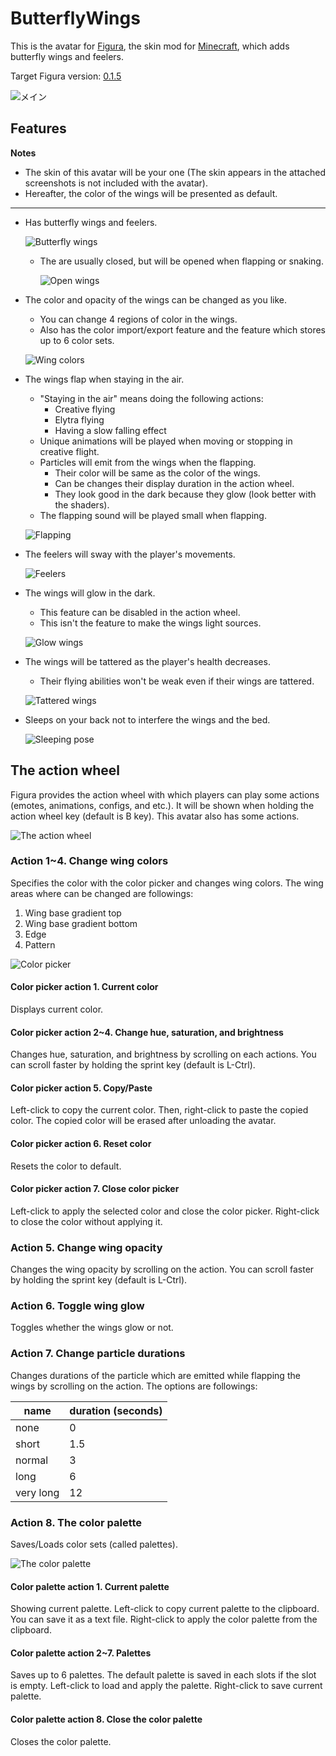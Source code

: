 <!-- $inject(locale_link) -->

# ButterflyWings
<!-- DESCRIPTION_START -->
This is the avatar for [Figura](https://modrinth.com/mod/figura), the skin mod for [Minecraft](https://www.minecraft.net/en-us), which adds butterfly wings and feelers.

Target Figura version: [0.1.5](https://modrinth.com/mod/figura/version/0.1.5b+1.21.4)
<!-- DESCRIPTION_END -->

![メイン](../README_images/main.jpg)

## Features
**Notes**
- The skin of this avatar will be your one (The skin appears in the attached screenshots is not included with the avatar).
- Hereafter, the color of the wings will be presented as default.

---

- Has butterfly wings and feelers.

  ![Butterfly wings](../README_images/butterfly_wings.jpg)

  - The are usually closed, but will be opened when flapping or snaking.

    ![Open wings](../README_images/open_wings.jpg)

- The color and opacity of the wings can be changed as you like.
  - You can change 4 regions of color in the wings.
  - Also has the color import/export feature and the feature which stores up to 6 color sets.

  ![Wing colors](../README_images/wing_colors.jpg)

- The wings flap when staying in the air.
  - "Staying in the air" means doing the following actions:
    - Creative flying
    - Elytra flying
    - Having a slow falling effect
  - Unique animations will be played when moving or stopping in creative flight.
  - Particles will emit from the wings when the flapping.
    - Their color will be same as the color of the wings.
    - Can be changes their display duration in the action wheel.
    - They look good in the dark because they glow (look better with the shaders).
  - The flapping sound will be played small when flapping.

  ![Flapping](../README_images/flap.gif)

- The feelers will sway with the player's movements.

  ![Feelers](../README_images/feelers.gif)

- The wings will glow in the dark.
  - This feature can be disabled in the action wheel.
  - This isn't the feature to make the wings light sources.

  ![Glow wings](../README_images/glow_wings.jpg)

- The wings will be tattered as the player's health decreases.
  - Their flying abilities won't be weak even if their wings are tattered.

  ![Tattered wings](../README_images/tattered_wings.jpg)

- Sleeps on your back not to interfere the wings and the bed.

  ![Sleeping pose](../README_images/sleeping_pose.jpg)

## The action wheel
Figura provides the action wheel with which players can play some actions (emotes, animations, configs, and etc.). It will be shown when holding the action wheel key (default is B key). This avatar also has some actions.

![The action wheel](../README_images/action_wheel.jpg)

### Action 1~4. Change wing colors
Specifies the color with the color picker and changes wing colors. The wing areas where can be changed are followings:

1. Wing base gradient top
2. Wing base gradient bottom
3. Edge
4. Pattern

![Color picker](../README_images/color_picker.jpg)

#### Color picker action 1. Current color
Displays current color.

#### Color picker action 2~4. Change hue, saturation, and brightness
Changes hue, saturation, and brightness by scrolling on each actions. You can scroll faster by holding the sprint key (default is L-Ctrl).

#### Color picker action 5. Copy/Paste
Left-click to copy the current color. Then, right-click to paste the copied color. The copied color will be erased after unloading the avatar.

#### Color picker action 6. Reset color
Resets the color to default.

#### Color picker action 7. Close color picker
Left-click to apply the selected color and close the color picker. Right-click to close the color without applying it.

### Action 5. Change wing opacity
Changes the wing opacity by scrolling on the action. You can scroll faster by holding the sprint key (default is L-Ctrl).

### Action 6. Toggle wing glow
Toggles whether the wings glow or not.

### Action 7. Change particle durations
Changes durations of the particle which are emitted while flapping the wings by scrolling on the action. The options are followings:

| name | duration (seconds) |
| - | - |
| none | 0 |
| short | 1.5 |
| normal | 3 |
| long | 6 |
| very long | 12 |

### Action 8. The color palette
Saves/Loads color sets (called palettes).

![The color palette](../README_images/color_palette.jpg)

#### Color palette action 1. Current palette
Showing current palette. Left-click to copy current palette to the clipboard. You can save it as a text file. Right-click to apply the color palette from the clipboard.

#### Color palette action 2~7. Palettes
Saves up to 6 palettes. The default palette is saved in each slots if the slot is empty. Left-click to load and apply the palette. Right-click to save current palette.

#### Color palette action 8. Close the color palette
Closes the color palette.

<!-- $inject(how_to_use) -->

<!-- $inject(notes) -->